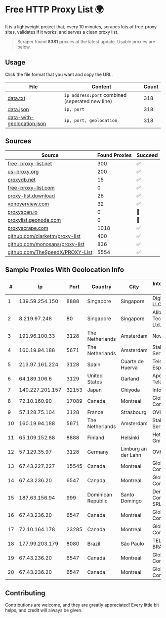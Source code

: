 
# Free HTTP Proxy List 🌍

It is a lightweight project that, every 10 minutes, scrapes lots of free-proxy sites, validates if it works, and serves a clean proxy list.


> Scraper found **8381** proxies at the latest update. Usable proxies are below.

## Usage

Click the file format that you want and copy the URL.


|File|Content|Count|
|----|-------|-----|
|[data.txt](https://raw.githubusercontent.com/themiralay/Proxy-List-World/master/data.txt)|`ip_address:port` combined (seperated new line)|318|
|[data.json](https://raw.githubusercontent.com/themiralay/Proxy-List-World/master/data.json)|`ip, port`|318|
|[data-with-geolocation.json](https://raw.githubusercontent.com/themiralay/Proxy-List-World/master/data-with-geolocation.json)|`ip, port, geolocation`|318|

## Sources

|Source|Found Proxies|Succeed|
|------|-------------|-------|
|[free-proxy-list.net](https://free-proxy-list.net)|300|✅|
|[us-proxy.org](https://www.us-proxy.org)|200|✅|
|[proxydb.net](http://proxydb.net)|15|✅|
|[free-proxy-list.com](https://free-proxy-list.com/?page=&port=&type%5B%5D=http&type%5B%5D=https&up_time=0&search=Search)|0|✅|
|[proxy-list.download](https://www.proxy-list.download/HTTP)|26|✅|
|[vpnoverview.com](https://vpnoverview.com/privacy/anonymous-browsing/free-proxy-servers)|32|✅|
|[proxyscan.io](https://www.proxyscan.io)|0|🚫|
|[proxylist.geonode.com](https://proxylist.geonode.com/api/proxy-list?limit=300&page=1&sort_by=lastChecked&sort_type=desc&protocols=http,https)|0|🚫|
|[proxyscrape.com](https://api.proxyscrape.com/v2/?request=displayproxies&protocol=http&timeout=10000&country=all&ssl=all&anonymity=all)|1018|✅|
|[github.com/clarketm/proxy-list](https://raw.githubusercontent.com/clarketm/proxy-list/master/proxy-list-raw.txt)|400|✅|
|[github.com/monosans/proxy-list](https://raw.githubusercontent.com/monosans/proxy-list/main/proxies/http.txt)|836|✅|
|[github.com/TheSpeedX/PROXY-List](https://raw.githubusercontent.com/TheSpeedX/PROXY-List/master/http.txt)|5554|✅|


## Sample Proxies With Geolocation Info

|#|Ip|Port|Country|City|Internet Service Provider|
|-|--|----|-------|----|-------------------------|
|1|139.59.254.150|8888|Singapore|Singapore|DigitalOcean, LLC|
|2|8.219.97.248|80|Singapore|Singapore|Alibaba (US) Technology Co., Ltd.|
|3|191.96.100.33|3128|The Netherlands|Amsterdam|NovoServe B.V.|
|4|160.19.94.188|5671|The Netherlands|Amsterdam|Stallion Network Services Limited|
|5|213.97.161.224|3128|Spain|Cuarte de Huerva|Telefonica de Espana SAU|
|6|64.189.106.6|3129|United States|Garland|Apogee Telecom Inc.|
|7|140.227.201.157|32153|Japan|Chiyoda|InfoSphere|
|8|72.10.160.90|17089|Canada|Montreal|GloboTech Communications|
|9|57.128.75.104|3128|France|Strasbourg|OVH SAS|
|10|160.19.94.188|5671|The Netherlands|Amsterdam|Stallion Network Services Limited|
|11|65.109.152.88|8888|Finland|Helsinki|Hetzner Online GmbH|
|12|57.129.35.97|3128|Germany|Limburg an der Lahn|OVH SAS|
|13|67.43.227.227|15545|Canada|Montreal|GloboTech Communications|
|14|67.43.236.20|6547|Canada|Montreal|GloboTech Communications|
|15|187.63.156.94|999|Dominican Republic|Santo Domingo|Derivalnet Y Comunicaciones SRL|
|16|67.43.236.20|6547|Canada|Montreal|GloboTech Communications|
|17|72.10.164.178|23285|Canada|Montreal|GloboTech Communications|
|18|177.99.203.179|8080|Brazil|São Paulo|TELEFÔNICA BRASIL S.A|
|19|67.43.236.20|6547|Canada|Montreal|GloboTech Communications|
|20|67.43.236.20|6547|Canada|Montreal|GloboTech Communications|



## Contributing

Contributions are welcome, and they are greatly appreciated! Every
little bit helps, and credit will always be given.

